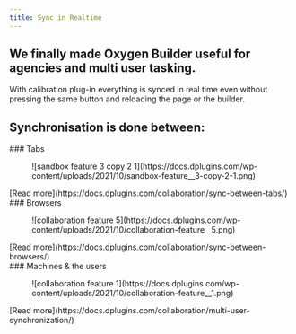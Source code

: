 ```yaml
---
title: Sync in Realtime
---
```


## We finally made Oxygen Builder useful for agencies and multi user tasking.

With calibration plug-in everything is synced in real time even without pressing the same button and reloading the page or the builder.

## Synchronisation is done between: 

<div class="is-layout-flex wp-container-40 wp-block-columns"><div class="is-layout-flow wp-block-column">### Tabs

<figure class="wp-block-image size-full">![sandbox feature 3 copy 2 1](https://docs.dplugins.com/wp-content/uploads/2021/10/sandbox-feature__3-copy-2-1.png)</figure><div class="is-layout-flex wp-block-buttons"><div class="wp-block-button">[Read more](https://docs.dplugins.com/collaboration/sync-between-tabs/)</div></div></div><div class="is-layout-flow wp-block-column">### Browsers

<figure class="wp-block-image size-full">![collaboration feature 5](https://docs.dplugins.com/wp-content/uploads/2021/10/collaboration-feature__5.png)</figure><div class="is-layout-flex wp-block-buttons"><div class="wp-block-button">[<meta charset="utf-8"></meta>Read more](https://docs.dplugins.com/collaboration/sync-between-browsers/)</div></div></div><div class="is-layout-flow wp-block-column">### Machines &amp; the users

<figure class="wp-block-image size-full">![collaboration feature 1](https://docs.dplugins.com/wp-content/uploads/2021/10/collaboration-feature__1.png)</figure><div class="is-layout-flex wp-block-buttons"><div class="wp-block-button">[<meta charset="utf-8"></meta>Read more](https://docs.dplugins.com/collaboration/multi-user-synchronization/)</div></div></div></div>